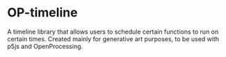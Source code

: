 # OP-timeline
 A timeline library that allows users to schedule certain functions to run on certain times. Created mainly for generative art purposes, to be used with p5js and OpenProcessing.
